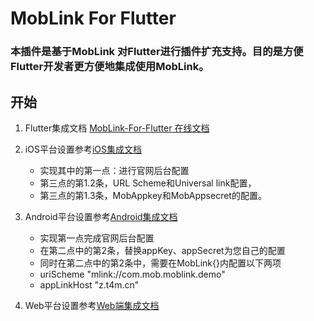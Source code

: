 # MobLink For Flutter

### 本插件是基于MobLink 对Flutter进行插件扩充支持。目的是方便Flutter开发者更方便地集成使用MobLink。

## 开始

1. Flutter集成文档 [MobLink-For-Flutter 在线文档](https://pub.dartlang.org/packages/moblink#-installing-tab-)

2. iOS平台设置参考[iOS集成文档](http://wiki.mob.com/moblinkpro-2/) 

	* 实现其中的第一点：进行官网后台配置
	* 第三点的第1.2条，URL Scheme和Universal link配置，
	* 第三点的第1.3条，MobAppkey和MobAppsecret的配置。

3. Android平台设置参考[Android集成文档](http://wiki.mob.com/moblink-android-doc/)
	* 实现第一点完成官网后台配置
	* 在第二点中的第2条，替换appKey、appSecret为您自己的配置
	* 同时在第二点中的第2条中，需要在MobLink{}内配置以下两项 
	* uriScheme  "mlink://com.mob.moblink.demo"
	* appLinkHost  "z.t4m.cn"

4. Web平台设置参考[Web端集成文档](http://wiki.mob.com/moblink-web-doc/)
